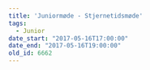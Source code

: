 ```yaml
---
title: 'Juniormøde - Stjernetidsmøde'
tags:
  - Junior
date_start: "2017-05-16T17:00:00"
date_end: "2017-05-16T19:00:00"
old_id: 6662
---
```

